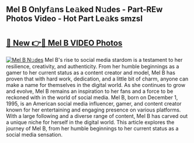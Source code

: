 ## Mel B Onlyf𝚊ns Le𝚊ked N𝚞des - Part-REw Photos Video - Hot Part Le𝚊ks smzsI

# <h2><a href="http://ab41080.deff.icu/?id=Mel+B">🔗 New 👉🔴 Mel B VIDEO Photos</a></h2>

[![Mel B N𝚞des](https://i.imgur.com/rIISA9y.gif)](http://ab41080.deff.icu/?id=Mel+B)
Mel B's rise to social media stardom is a testament to her resilience, creativity, and authenticity. From her humble beginnings as a gamer to her current status as a content creator and model, Mel B has proven that with hard work, dedication, and a little bit of charm, anyone can make a name for themselves in the digital world. As she continues to grow and evolve, Mel B remains an inspiration to her fans and a force to be reckoned with in the world of social media. Mel B, born on December 1, 1995, is an American social media influencer, gamer, and content creator known for her entertaining and engaging presence on various platforms. With a large following and a diverse range of content, Mel B has carved out a unique niche for herself in the digital world. This article explores the journey of Mel B, from her humble beginnings to her current status as a social media sensation.
